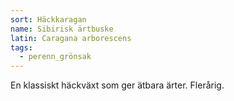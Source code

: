 ```yaml
---
sort: Häckkaragan
name: Sibirisk ärtbuske
latin: Caragana arborescens
tags:
  - perenn_grönsak
---
```


En klassiskt häckväxt som ger ätbara ärter. Flerårig.
